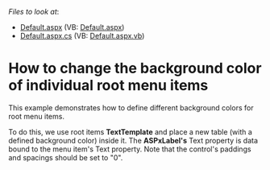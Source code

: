 <!-- default file list -->
*Files to look at*:

* [Default.aspx](./CS/WebSite/Default.aspx) (VB: [Default.aspx](./VB/WebSite/Default.aspx))
* [Default.aspx.cs](./CS/WebSite/Default.aspx.cs) (VB: [Default.aspx.vb](./VB/WebSite/Default.aspx.vb))
<!-- default file list end -->
# How to change the background color of individual root menu items


<p>This example demonstrates how to define different background colors for root menu items. </p><p>To do this, we use root items <strong>TextTemplate</strong> and place a new table (with a defined background color) inside it. The <strong>ASPxLabel's</strong> Text property is data bound to the menu item's Text property. Note that the control's paddings and spacings should be set to "0".</p>

<br/>


